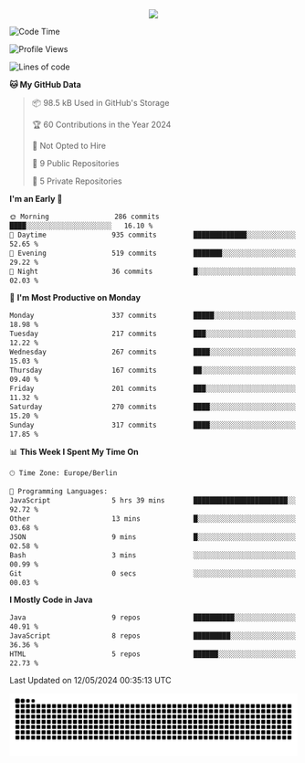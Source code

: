 <p align="center">
</p>
<a href="">
  <p align="center">
    <img align="center" src="https://lanyard.cnrad.dev/api/531896089096486922?borderRadius=30px" />
  </p>
</a>

<!--START_SECTION:waka-->
![Code Time](http://img.shields.io/badge/Code%20Time-859%20hrs%2025%20mins-blue)

![Profile Views](http://img.shields.io/badge/Profile%20Views-12-blue)

![Lines of code](https://img.shields.io/badge/From%20Hello%20World%20I%27ve%20Written-3.9%20million%20lines%20of%20code-blue)

**🐱 My GitHub Data** 

> 📦 98.5 kB Used in GitHub's Storage 
 > 
> 🏆 60 Contributions in the Year 2024
 > 
> 🚫 Not Opted to Hire
 > 
> 📜 9 Public Repositories 
 > 
> 🔑 5 Private Repositories 
 > 
**I'm an Early 🐤** 

```text
🌞 Morning                286 commits         ████░░░░░░░░░░░░░░░░░░░░░   16.10 % 
🌆 Daytime                935 commits         █████████████░░░░░░░░░░░░   52.65 % 
🌃 Evening                519 commits         ███████░░░░░░░░░░░░░░░░░░   29.22 % 
🌙 Night                  36 commits          █░░░░░░░░░░░░░░░░░░░░░░░░   02.03 % 
```
📅 **I'm Most Productive on Monday** 

```text
Monday                   337 commits         █████░░░░░░░░░░░░░░░░░░░░   18.98 % 
Tuesday                  217 commits         ███░░░░░░░░░░░░░░░░░░░░░░   12.22 % 
Wednesday                267 commits         ████░░░░░░░░░░░░░░░░░░░░░   15.03 % 
Thursday                 167 commits         ██░░░░░░░░░░░░░░░░░░░░░░░   09.40 % 
Friday                   201 commits         ███░░░░░░░░░░░░░░░░░░░░░░   11.32 % 
Saturday                 270 commits         ████░░░░░░░░░░░░░░░░░░░░░   15.20 % 
Sunday                   317 commits         ████░░░░░░░░░░░░░░░░░░░░░   17.85 % 
```


📊 **This Week I Spent My Time On** 

```text
🕑︎ Time Zone: Europe/Berlin

💬 Programming Languages: 
JavaScript               5 hrs 39 mins       ███████████████████████░░   92.72 % 
Other                    13 mins             █░░░░░░░░░░░░░░░░░░░░░░░░   03.68 % 
JSON                     9 mins              █░░░░░░░░░░░░░░░░░░░░░░░░   02.58 % 
Bash                     3 mins              ░░░░░░░░░░░░░░░░░░░░░░░░░   00.99 % 
Git                      0 secs              ░░░░░░░░░░░░░░░░░░░░░░░░░   00.03 % 
```

**I Mostly Code in Java** 

```text
Java                     9 repos             ██████████░░░░░░░░░░░░░░░   40.91 % 
JavaScript               8 repos             █████████░░░░░░░░░░░░░░░░   36.36 % 
HTML                     5 repos             ██████░░░░░░░░░░░░░░░░░░░   22.73 % 
```




 Last Updated on 12/05/2024 00:35:13 UTC
<!--END_SECTION:waka-->
<img alt="github contribution grid snake animation" src="https://raw.githubusercontent.com/vxnsin/vxnsin/output/github-contribution-grid-snake-dark.svg">
